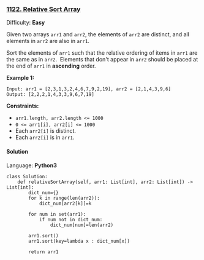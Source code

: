 ### [1122\. Relative Sort Array](https://leetcode.com/problems/relative-sort-array/)

Difficulty: **Easy**


Given two arrays `arr1` and `arr2`, the elements of `arr2` are distinct, and all elements in `arr2` are also in `arr1`.

Sort the elements of `arr1` such that the relative ordering of items in `arr1` are the same as in `arr2`.  Elements that don't appear in `arr2` should be placed at the end of `arr1` in **ascending** order.

**Example 1:**

```
Input: arr1 = [2,3,1,3,2,4,6,7,9,2,19], arr2 = [2,1,4,3,9,6]
Output: [2,2,2,1,4,3,3,9,6,7,19]
```

**Constraints:**

*   `arr1.length, arr2.length <= 1000`
*   `0 <= arr1[i], arr2[i] <= 1000`
*   Each `arr2[i]` is distinct.
*   Each `arr2[i]` is in `arr1`.


#### Solution

Language: **Python3**

```python3
class Solution:
    def relativeSortArray(self, arr1: List[int], arr2: List[int]) -> List[int]:
        dict_num={}
        for k in range(len(arr2)):
            dict_num[arr2[k]]=k
            
        for num in set(arr1):
            if num not in dict_num:
                dict_num[num]=len(arr2)
                
        arr1.sort()
        arr1.sort(key=lambda x : dict_num[x])
        
        return arr1
```